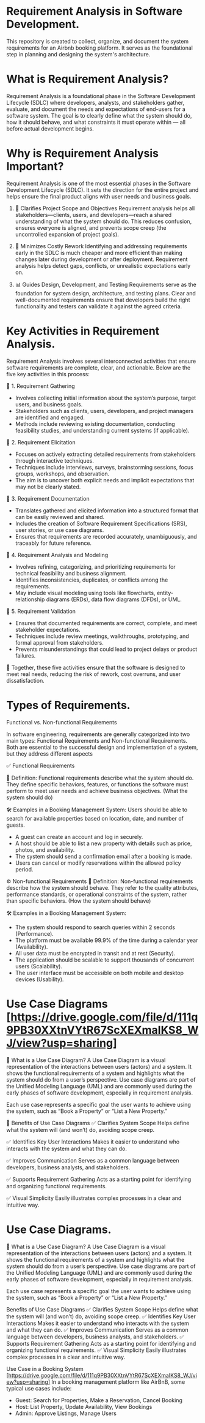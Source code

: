 # Requirement Analysis in Software Development.
This repository is created to collect, organize, and document the system requirements for an Airbnb booking platform. It serves as the foundational step in planning and designing the system's architecture.

# What is Requirement Analysis?
Requirement Analysis is a foundational phase in the Software Development Lifecycle (SDLC) where developers, analysts, and stakeholders gather, evaluate, and document the needs and expectations of end-users for a software system. The goal is to clearly define what the system should do, how it should behave, and what constraints it must operate within — all before actual development begins.

# Why is Requirement Analysis Important? 

Requirement Analysis is one of the most essential phases in the Software Development Lifecycle (SDLC). It sets the direction for the entire project and helps ensure the final product aligns with user needs and business goals.

1. 🎯 Clarifies Project Scope and Objectives
Requirement analysis helps all stakeholders—clients, users, and developers—reach a shared understanding of what the system should do. This reduces confusion, ensures everyone is aligned, and prevents scope creep (the uncontrolled expansion of project goals).

2. 💸 Minimizes Costly Rework
Identifying and addressing requirements early in the SDLC is much cheaper and more efficient than making changes later during development or after deployment. Requirement analysis helps detect gaps, conflicts, or unrealistic expectations early on.

3. 📊 Guides Design, Development, and Testing
Requirements serve as the foundation for system design, architecture, and testing plans. Clear and well-documented requirements ensure that developers build the right functionality and testers can validate it against the agreed criteria.

# Key Activities in Requirement Analysis.

Requirement Analysis involves several interconnected activities that ensure software requirements are complete, clear, and actionable. Below are the five key activities in this process:

🔹 1. Requirement Gathering
- Involves collecting initial information about the system’s purpose, target users, and business goals.
- Stakeholders such as clients, users, developers, and project managers are identified and engaged.
- Methods include reviewing existing documentation, conducting feasibility studies, and understanding current systems (if applicable).

🔹 2. Requirement Elicitation
- Focuses on actively extracting detailed requirements from stakeholders through interactive techniques.
- Techniques include interviews, surveys, brainstorming sessions, focus groups, workshops, and observation.
- The aim is to uncover both explicit needs and implicit expectations that may not be clearly stated.

🔹 3. Requirement Documentation
- Translates gathered and elicited information into a structured format that can be easily reviewed and shared.
- Includes the creation of Software Requirement Specifications (SRS), user stories, or use case diagrams.
- Ensures that requirements are recorded accurately, unambiguously, and traceably for future reference.

🔹 4. Requirement Analysis and Modeling
- Involves refining, categorizing, and prioritizing requirements for technical feasibility and business alignment.
- Identifies inconsistencies, duplicates, or conflicts among the requirements.
- May include visual modeling using tools like flowcharts, entity-relationship diagrams (ERDs), data flow diagrams (DFDs), or UML.

🔹 5. Requirement Validation
- Ensures that documented requirements are correct, complete, and meet stakeholder expectations.
- Techniques include review meetings, walkthroughs, prototyping, and formal approval from stakeholders.
- Prevents misunderstandings that could lead to project delays or product failures.

📎 Together, these five activities ensure that the software is designed to meet real needs, reducing the risk of rework, cost overruns, and user dissatisfaction.

# Types of Requirements.

Functional vs. Non-functional Requirements

In software engineering, requirements are generally categorized into two main types: Functional Requirements and Non-functional Requirements. Both are essential to the successful design and implementation of a system, but they address different aspects

✅ Functional Requirements

📘 Definition:
Functional requirements describe what the system should do. They define specific behaviors, features, or functions the software must perform to meet user needs and achieve business objectives. (What the system should do)

🛠️ Examples in a Booking Management System:
Users should be able to search for available properties based on location, date, and number of guests.

- A guest can create an account and log in securely.
- A host should be able to list a new property with details such as price, photos, and availability.
- The system should send a confirmation email after a booking is made.
- Users can cancel or modify reservations within the allowed policy period.

⚙️ Non-functional Requirements
📘 Definition:
Non-functional requirements describe how the system should behave. They refer to the quality attributes, performance standards, or operational constraints of the system, rather than specific behaviors. (How the system should behave)

🛠️ Examples in a Booking Management System:

- The system should respond to search queries within 2 seconds (Performance).
- The platform must be available 99.9% of the time during a calendar year (Availability).
- All user data must be encrypted in transit and at rest (Security).
- The application should be scalable to support thousands of concurrent users (Scalability).
- The user interface must be accessible on both mobile and desktop devices (Usability).

# Use Case Diagrams [https://drive.google.com/file/d/111q9PB30XXtnVYtR67ScXEXmaIKS8_WJ/view?usp=sharing]

📘 What is a Use Case Diagram?
A Use Case Diagram is a visual representation of the interactions between users (actors) and a system. It shows the functional requirements of a system and highlights what the system should do from a user’s perspective. Use case diagrams are part of the Unified Modeling Language (UML) and are commonly used during the early phases of software development, especially in requirement analysis.

Each use case represents a specific goal the user wants to achieve using the system, such as “Book a Property” or “List a New Property.”

🧠 Benefits of Use Case Diagrams
✅ Clarifies System Scope
Helps define what the system will (and won’t) do, avoiding scope creep.

✅ Identifies Key User Interactions
Makes it easier to understand who interacts with the system and what they can do.

✅ Improves Communication
Serves as a common language between developers, business analysts, and stakeholders.

✅ Supports Requirement Gathering
Acts as a starting point for identifying and organizing functional requirements.

✅ Visual Simplicity
Easily illustrates complex processes in a clear and intuitive way.

# Use Case Diagrams.

📘 What is a Use Case Diagram?
A Use Case Diagram is a visual representation of the interactions between users (actors) and a system. It shows the functional requirements of a system and highlights what the system should do from a user’s perspective. Use case diagrams are part of the Unified Modeling Language (UML) and are commonly used during the early phases of software development, especially in requirement analysis.

Each use case represents a specific goal the user wants to achieve using the system, such as “Book a Property” or “List a New Property.”

 Benefits of Use Case Diagrams
✅ Clarifies System Scope
Helps define what the system will (and won’t) do, avoiding scope creep.
✅ Identifies Key User Interactions
Makes it easier to understand who interacts with the system and what they can do.
✅ Improves Communication
Serves as a common language between developers, business analysts, and stakeholders.
✅ Supports Requirement Gathering
Acts as a starting point for identifying and organizing functional requirements.
✅ Visual Simplicity
Easily illustrates complex processes in a clear and intuitive way.

Use Case in a Booking System [https://drive.google.com/file/d/111q9PB30XXtnVYtR67ScXEXmaIKS8_WJ/view?usp=sharing]
In a booking management platform like AirBnB, some typical use cases include:
- Guest: Search for Properties, Make a Reservation, Cancel Booking
- Host: List Property, Update Availability, View Bookings
- Admin: Approve Listings, Manage Users

